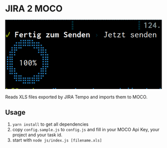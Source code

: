 # JIRA 2 MOCO

![Screenshot](screenshot.png)

Reads XLS files exported by JIRA Tempo and imports them to MOCO.

## Usage

1. ``yarn install`` to get all dependencies
2. copy ``config.sample.js`` to ``config.js`` and fill in your MOCO Api Key, your project and your task id.
3. start with ``node js/index.js [filename.xls]``